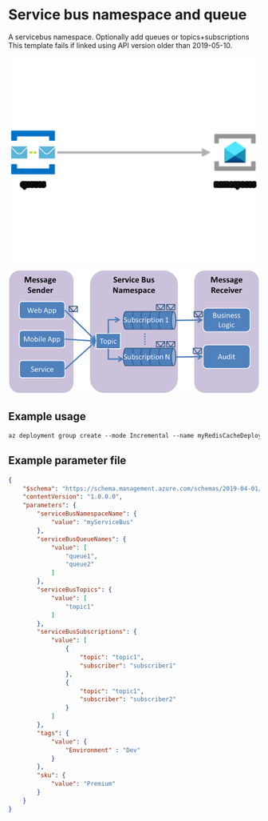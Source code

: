 # Service bus namespace and queue

A servicebus namespace. Optionally add queues or topics+subscriptions
This template fails if linked using API version older than 2019-05-10.

![Resource view](overview.png)

![Topics example](sb-topics-01.png)

## Example usage

``` ps
az deployment group create --mode Incremental --name myRedisCacheDeployment --resource-group myResourceGroup --template-file ./azuredeploy.json --template-uri "https://raw.githubusercontent.com/equinor/ioc-shared-infrastructure/master/resources/resourceServiceBus/azuredeploy.jsonc"
```

## Example parameter file

``` json
{
    "$schema": "https://schema.management.azure.com/schemas/2019-04-01/deploymentParameters.json#",
    "contentVersion": "1.0.0.0",
    "parameters": {
        "serviceBusNamespaceName": {
            "value": "myServiceBus"
        },
        "serviceBusQueueNames": {
            "value": [
                "queue1",
                "queue2"
            ]
        },
        "serviceBusTopics": {
            "value": [
                "topic1"
            ]
        },
        "serviceBusSubscriptions": {
            "value": [
                {
                    "topic": "topic1",
                    "subscriber": "subscriber1"
                },
                {
                    "topic": "topic1",
                    "subscriber": "subscriber2"
                }
            ]
        },
        "tags": {
            "value": {
                "Environment" : "Dev"
            }
        },
        "sku": {
            "value": "Premium"
        }
    }
}
```